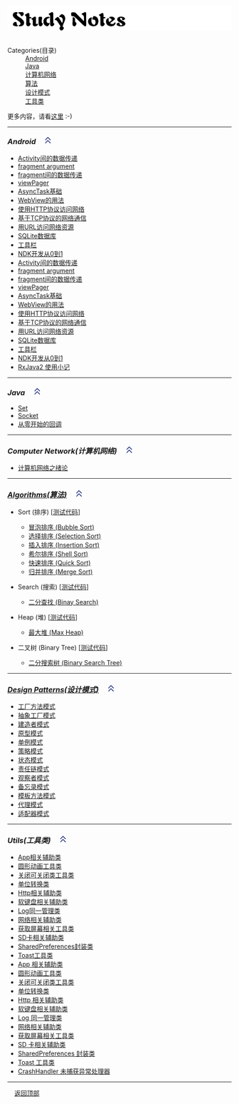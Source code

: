 <img id="StudyNotes" src="./image/StudyNotes.png" />

 <dl>
    <dt>Categories(目录)</dt>
    <dd><a href="#Android">Android</a></dd>
    <dd><a href="#Java">Java</a></dd>
    <dd><a href="#ComputerNetwork">计算机网络</a></dd>
    <dd><a href="#Algorithms">算法</a></dd>
    <dd><a href="#DesignPatterns">设计模式</a></dd>
    <dd><a href="#Utils">工具类</a></dd>
 </dl>

 更多内容，请看[这里](https://innofang.github.io) :-)

----------------

### <i id="Android">Android</i> &nbsp;&nbsp;&nbsp; <a href="#StudyNotes">![](./image/go_top.png)</a>

- [Activity间的数据传递](https://github.com/InnoFang/IFNote/blob/master/Android/Activity/Activity%E9%97%B4%E7%9A%84%E6%95%B0%E6%8D%AE%E4%BC%A0%E9%80%92.md)
- [fragment argument](https://github.com/InnoFang/IFNote/blob/master/Android/Fragment/fragment%20argument.md)
- [fragment间的数据传递](https://github.com/InnoFang/IFNote/blob/master/Android/Fragment/fragment%E9%97%B4%E7%9A%84%E6%95%B0%E6%8D%AE%E4%BC%A0%E9%80%92.md)
- [viewPager](https://github.com/InnoFang/IFNote/blob/master/Android/Fragment/viewPager.md)
- [AsyncTask基础](https://github.com/InnoFang/IFNote/blob/master/Android/%E7%BD%91%E7%BB%9C%E6%8A%80%E6%9C%AF/AsyncTask%E5%9F%BA%E7%A1%80.md)
- [WebView的用法](https://github.com/InnoFang/IFNote/blob/master/Android/%E7%BD%91%E7%BB%9C%E6%8A%80%E6%9C%AF/WebView%E7%9A%84%E7%94%A8%E6%B3%95.md)
- [使用HTTP协议访问网络](https://github.com/InnoFang/IFNote/blob/master/Android/%E7%BD%91%E7%BB%9C%E6%8A%80%E6%9C%AF/%E4%BD%BF%E7%94%A8HTTP%E5%8D%8F%E8%AE%AE%E8%AE%BF%E9%97%AE%E7%BD%91%E7%BB%9C.md)
- [基于TCP协议的网络通信](https://github.com/InnoFang/IFNote/blob/master/Android/%E7%BD%91%E7%BB%9C%E6%8A%80%E6%9C%AF/%E5%9F%BA%E4%BA%8ETCP%E5%8D%8F%E8%AE%AE%E7%9A%84%E7%BD%91%E7%BB%9C%E9%80%9A%E4%BF%A1.md)
- [用URL访问网络资源](https://github.com/InnoFang/IFNote/blob/master/Android/%E7%BD%91%E7%BB%9C%E6%8A%80%E6%9C%AF/%E7%94%A8URL%E8%AE%BF%E9%97%AE%E7%BD%91%E7%BB%9C%E8%B5%84%E6%BA%90.md)
 - [SQLite数据库](https://innofang.github.io/2017/02/19/SQLite%E7%9A%84%E7%AE%80%E5%8D%95%E5%AE%9E%E7%94%A8/)
 - [工具栏](https://github.com/InnoFang/IFNote/blob/master/Android/%E6%A0%B7%E5%BC%8F%E5%92%8C%E4%B8%BB%E9%A2%98/%E5%B7%A5%E5%85%B7%E6%A0%8F.md)
 - [NDK开发从0到1](https://innofang.github.io/2017/04/16/Android-NDK%E5%BC%80%E5%8F%91%E4%BB%8E0%E5%88%B01/)
 - [Activity间的数据传递](https://github.com/InnoFang/IFNote/blob/master/Android/Activity/Activity%E9%97%B4%E7%9A%84%E6%95%B0%E6%8D%AE%E4%BC%A0%E9%80%92.md)
 - [fragment argument](https://github.com/InnoFang/IFNote/blob/master/Android/Fragment/fragment%20argument.md)
 - [fragment间的数据传递](https://github.com/InnoFang/IFNote/blob/master/Android/Fragment/fragment%E9%97%B4%E7%9A%84%E6%95%B0%E6%8D%AE%E4%BC%A0%E9%80%92.md)
 - [viewPager](https://github.com/InnoFang/IFNote/blob/master/Android/Fragment/viewPager.md)
 - [AsyncTask基础](https://github.com/InnoFang/IFNote/blob/master/Android/%E7%BD%91%E7%BB%9C%E6%8A%80%E6%9C%AF/AsyncTask%E5%9F%BA%E7%A1%80.md)
 - [WebView的用法](https://github.com/InnoFang/IFNote/blob/master/Android/%E7%BD%91%E7%BB%9C%E6%8A%80%E6%9C%AF/WebView%E7%9A%84%E7%94%A8%E6%B3%95.md)
 - [使用HTTP协议访问网络](https://github.com/InnoFang/IFNote/blob/master/Android/%E7%BD%91%E7%BB%9C%E6%8A%80%E6%9C%AF/%E4%BD%BF%E7%94%A8HTTP%E5%8D%8F%E8%AE%AE%E8%AE%BF%E9%97%AE%E7%BD%91%E7%BB%9C.md)
 - [基于TCP协议的网络通信](https://github.com/InnoFang/IFNote/blob/master/Android/%E7%BD%91%E7%BB%9C%E6%8A%80%E6%9C%AF/%E5%9F%BA%E4%BA%8ETCP%E5%8D%8F%E8%AE%AE%E7%9A%84%E7%BD%91%E7%BB%9C%E9%80%9A%E4%BF%A1.md)
 - [用URL访问网络资源](https://github.com/InnoFang/IFNote/blob/master/Android/%E7%BD%91%E7%BB%9C%E6%8A%80%E6%9C%AF/%E7%94%A8URL%E8%AE%BF%E9%97%AE%E7%BD%91%E7%BB%9C%E8%B5%84%E6%BA%90.md)
 - [SQLite数据库](https://innofang.github.io/2017/02/19/SQLite%E7%9A%84%E7%AE%80%E5%8D%95%E5%AE%9E%E7%94%A8/)
 - [工具栏](https://github.com/InnoFang/IFNote/blob/master/Android/%E6%A0%B7%E5%BC%8F%E5%92%8C%E4%B8%BB%E9%A2%98/%E5%B7%A5%E5%85%B7%E6%A0%8F.md)  
 - [NDK开发从0到1](https://innofang.github.io/2017/04/16/Android-NDK%E5%BC%80%E5%8F%91%E4%BB%8E0%E5%88%B01/)
 - [RxJava2 使用小记](https://innofang.github.io/2017/04/28/RxJava2-%E4%BD%BF%E7%94%A8%E5%B0%8F%E8%AE%B0/)
----------------

### <i id="Java">Java</i> &nbsp;&nbsp;&nbsp; <a href="#StudyNotes">![](./image/go_top.png)</a>

+ [Set](https://github.com/InnoFang/StudyNotes/blob/master/Java/Set.md)
+ [Socket](https://github.com/InnoFang/StudyNotes/blob/master/Java/Socket.md)
+ [从零开始的回调](https://innofang.github.io/2017/03/08/%E4%BB%8E%E9%9B%B6%E5%BC%80%E5%A7%8B%E7%9A%84%E5%9B%9E%E8%B0%83/)

----------------

### <i id="ComputerNetwork">Computer Network(计算机网络)</i>  &nbsp;&nbsp;&nbsp; <a href="#StudyNotes">![](./image/go_top.png)</a>

+ [计算机网络之绪论](./ComputerNetwork/计算机网络之绪论.md)

----------------

### <a href="https://github.com/InnoFang/Algorithms"><i id="Algorithms">Algorithms(算法)</i></a>  &nbsp;&nbsp;&nbsp; <a href="#StudyNotes">![](./image/go_top.png)</a>

+ Sort (排序)  [[测试代码](https://github.com/InnoFang/Algorithms/blob/master/src/io/innofang/SortTest.java)]
  - [冒泡排序 (Bubble Sort)](https://github.com/InnoFang/Algorithm-Library/blob/master/src/io/innofang/sort/impl/BubbleSort.java)
  - [选择排序 (Selection Sort)](https://github.com/InnoFang/Algorithms/blob/master/src/io/innofang/sort/impl/SelectionSort.java)
  - [插入排序 (Insertion Sort)](https://github.com/InnoFang/Algorithms/blob/master/src/io/innofang/sort/impl/InsertionSort.java)
  - [希尔排序 (Shell Sort)](https://github.com/InnoFang/Algorithms/blob/master/src/io/innofang/sort/impl/ShellSort.java)
  - [快速排序 (Quick Sort)](https://github.com/InnoFang/Algorithms/blob/master/src/io/innofang/sort/impl/QuickSort.java)
  - [归并排序 (Merge Sort)](https://github.com/InnoFang/Algorithms/blob/master/src/io/innofang/sort/impl/MergeSort.java)

+ Search (搜索)  [[测试代码](https://github.com/InnoFang/Algorithms/blob/master/src/io/innofang/SearchTest.java)]
  - [二分查找 (Binay Search)](https://github.com/InnoFang/Algorithms/blob/master/src/io/innofang/search/BinarySearch.java)

+ Heap (堆)  [[测试代码](https://github.com/innofang/Algorithms/blob/master/src/io/innofang/HeapTest.java)]
  - [最大堆 (Max Heap)](https://github.com/innofang/Algorithms/blob/master/src/io/innofang/heap/Heap.java)

+ 二叉树 (Binary Tree) [[测试代码](https://github.com/InnoFang/Algorithms/blob/master/src/io/innofang/BSTTest.java)]
  - [二分搜索树 (Binary Search Tree)](https://github.com/InnoFang/Algorithms/blob/master/src/io/innofang/binarytree/BST.java)
----------------

### <a href="https://github.com/InnoFang/DesignPatterns"><i id="DesignPatterns">Design Patterns(设计模式)</i></a>  &nbsp;&nbsp;&nbsp; <a href="#StudyNotes">![](./image/go_top.png)</a>

+ [工厂方法模式](https://github.com/InnoFang/DesignPatterns/tree/master/src/io/innofang/FactoryMethod)
+ [抽象工厂模式](https://github.com/InnoFang/DesignPatterns/tree/master/src/io/innofang/abstract_factory)
+ [建造者模式](https://github.com/InnoFang/DesignPatterns/tree/master/src/io/innofang/builder)
+ [原型模式](https://github.com/InnoFang/DesignPatterns/tree/master/src/io/innofang/Prototype)
+ [单例模式](https://github.com/InnoFang/DesignPatterns/tree/master/src/io/innofang/Singleton)
+ [策略模式](https://github.com/InnoFang/DesignPatterns/tree/master/src/io/innofang/Strategy)
+ [状态模式](https://github.com/InnoFang/DesignPatterns/tree/master/src/io/innofang/State)
+ [责任链模式](https://github.com/InnoFang/DesignPatterns/tree/master/src/io/innofang/chain_of_responsibility)
+ [观察者模式](https://github.com/InnoFang/DesignPatterns/tree/master/src/io/innofang/Observer)
+ [备忘录模式](https://github.com/InnoFang/DesignPatterns/tree/master/src/io/innofang/Memento)
+ [模板方法模式](https://github.com/InnoFang/DesignPatterns/tree/master/src/io/innofang/TemplateMethod)
+ [代理模式](https://github.com/InnoFang/DesignPatterns/tree/master/src/io/innofang/Proxy) 
+ [适配器模式](https://github.com/InnoFang/DesignPatterns/tree/master/src/io/innofang/adapter)
----------------
### <i id="Utils">Utils(工具类)</i>  &nbsp;&nbsp;&nbsp; <a href="#StudyNotes">![](./image/go_top.png)</a>

+ [App相关辅助类](https://github.com/InnoFang/StudyNotes/blob/master/Utils/AppUtil.java)
+ [圆形动画工具类](https://github.com/InnoFang/StudyNotes/blob/master/Utils/CircularAnimUtil.java)
+ [关闭可关闭类工具类](https://github.com/InnoFang/StudyNotes/blob/master/Utils/CloseUtil.java)
+ [单位转换类](https://github.com/InnoFang/StudyNotes/blob/master/Utils/DensityUtil.java)
+ [Http相关辅助类](https://github.com/InnoFang/StudyNotes/blob/master/Utils/HttpUtil.java)
+ [软键盘相关辅助类](https://github.com/InnoFang/StudyNotes/blob/master/Utils/KeyBoardUtil.java)
+ [Log同一管理类](https://github.com/InnoFang/StudyNotes/blob/master/Utils/L.java)
+ [网络相关辅助类](https://github.com/InnoFang/StudyNotes/blob/master/Utils/NetUtil.java)
+ [获取屏幕相关工具类](https://github.com/InnoFang/StudyNotes/blob/master/Utils/ScreenUtil.java)
+ [SD卡相关辅助类](https://github.com/InnoFang/StudyNotes/blob/master/Utils/SDCardUtil.java)
+ [SharedPreferences封装类](https://github.com/InnoFang/StudyNotes/blob/master/Utils/SPUtil.java)
+ [Toast工具类](https://github.com/InnoFang/StudyNotes/blob/master/Utils/ToastUtil.java)
+ [App 相关辅助类](https://github.com/InnoFang/StudyNotes/blob/master/Utils/AppUtil.java)
+ [圆形动画工具类](https://github.com/InnoFang/StudyNotes/blob/master/Utils/CircularAnimUtil.java)
+ [关闭可关闭类工具类](https://github.com/InnoFang/StudyNotes/blob/master/Utils/CloseUtil.java)
+ [单位转换类](https://github.com/InnoFang/StudyNotes/blob/master/Utils/DensityUtil.java)
+ [Http 相关辅助类](https://github.com/InnoFang/StudyNotes/blob/master/Utils/HttpUtil.java)
+ [软键盘相关辅助类](https://github.com/InnoFang/StudyNotes/blob/master/Utils/KeyBoardUtil.java)
+ [Log 同一管理类](https://github.com/InnoFang/StudyNotes/blob/master/Utils/L.java)
+ [网络相关辅助类](https://github.com/InnoFang/StudyNotes/blob/master/Utils/NetUtil.java)
+ [获取屏幕相关工具类](https://github.com/InnoFang/StudyNotes/blob/master/Utils/ScreenUtil.java)
+ [SD 卡相关辅助类](https://github.com/InnoFang/StudyNotes/blob/master/Utils/SDCardUtil.java)
+ [SharedPreferences 封装类](https://github.com/InnoFang/StudyNotes/blob/master/Utils/SPUtil.java)
+ [Toast 工具类](https://github.com/InnoFang/StudyNotes/blob/master/Utils/ToastUtil.java)
+ [CrashHandler 未捕获异常处理器](https://github.com/InnoFang/Android-Code-Demos/blob/master/CrashHandlerDemo/app/src/main/java/io/innofang/crashhandlerdemo/CrashHandler.java)

---------------


 &nbsp;&nbsp;&nbsp; <a href="#StudyNotes">返回顶部</a>
